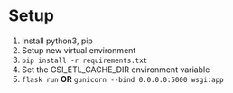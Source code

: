 # Setup
1. Install python3, pip
1. Setup new virtual environment
1. `pip install -r requirements.txt`
1. Set the GSI_ETL_CACHE_DIR environment variable
1. `flask run` **OR** `gunicorn --bind 0.0.0.0:5000 wsgi:app`